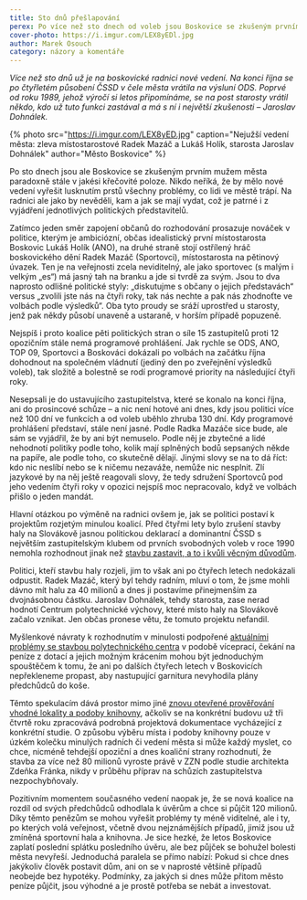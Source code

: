 ```yaml
---
title: Sto dnů přešlapování
perex: Po více než sto dnech od voleb jsou Boskovice se zkušeným prvním mužem v čele paradoxně stále v jakési křečovité poloze; na radnici jako by nevěděli, kam a jak se mají vydat, což je patrné i z vyjádření jednotlivých politických představitelů.
cover-photo: https://i.imgur.com/LEX8yEDl.jpg
author: Marek Osouch
category: názory a komentáře
---
```


*Více než sto dnů už je na boskovické radnici nové vedení. Na konci října se po čtyřletém působení ČSSD v čele města vrátila na výsluní ODS. Poprvé od roku 1989, jehož výročí si letos připomínáme, se na post starosty vrátil někdo, kdo už tuto funkci zastával a má s ní i největší zkušenosti – Jaroslav Dohnálek.*

{% photo src="https://i.imgur.com/LEX8yED.jpg" caption="Nejužší vedení města: zleva místostarostové Radek Mazáč a Lukáš Holík, starosta Jaroslav Dohnálek" author="Město Boskovice" %}

Po sto dnech jsou ale Boskovice se zkušeným prvním mužem města paradoxně stále v jakési křečovité poloze. Nikdo neříká, že by mělo nové vedení vyřešit lusknutím prstů všechny problémy, co lidi ve městě trápí. Na radnici ale jako by nevěděli, kam a jak se mají vydat, což je patrné i z vyjádření jednotlivých politických představitelů.

Zatímco jeden směr zapojení občanů do rozhodování prosazuje nováček v politice, kterým je ambiciózní, občas idealistický první místostarosta Boskovic Lukáš Holík (ANO), na druhé straně stojí ostřílený hráč boskovického dění Radek Mazáč (Sportovci), místostarosta na pětinový úvazek. Ten je na veřejnosti zcela neviditelný, ale jako sportovec (s malým i velkým „es“) má jasný tah na branku a jde si tvrdě za svým. Jsou to dva naprosto odlišné politické styly: „diskutujme s občany o jejich představách“ versus „zvolili jste nás na čtyři roky, tak nás nechte a pak nás zhodnoťte ve volbách podle výsledků“. Oba tyto proudy se sráží uprostřed u starosty, jenž pak někdy působí unaveně a ustaraně, v horším případě popuzeně.

Nejspíš i proto koalice pěti politických stran o síle 15 zastupitelů proti 12 opozičním stále nemá programové prohlášení. Jak rychle se ODS, ANO, TOP 09, Sportovci a Boskováci dokázali po volbách na začátku října dohodnout na společném vládnutí (jediný den po zveřejnění výsledků voleb), tak složitě a bolestně se rodí programové priority na následující čtyři roky.

Nesepsali je do ustavujícího zastupitelstva, které se konalo na konci října, ani do prosincové schůze – a nic není hotové ani dnes, kdy jsou politici více než 100 dní ve funkcích a od voleb uběhlo zhruba 130 dní. Kdy programové prohlášení představí, stále není jasné. Podle Radka Mazáče sice bude, ale sám se vyjádřil, že by ani být nemuselo. Podle něj je zbytečné a lidé nehodnotí politiky podle toho, kolik mají splněných bodů sepsaných někde na papíře, ale podle toho, co skutečně dělají. Jinými slovy se na to dá říct: kdo nic neslíbí nebo se k ničemu nezaváže, nemůže nic nesplnit. Zlí jazykové by na něj ještě reagovali slovy, že tedy sdružení Sportovců pod jeho vedením čtyři roky v opozici nejspíš moc nepracovalo, když ve volbách přišlo o jeden mandát.

Hlavní otázkou po výměně na radnici ovšem je, jak se politici postaví k projektům rozjetým minulou koalicí. Před čtyřmi lety bylo zrušení stavby haly na Slovákově jasnou politickou deklarací a dominantní ČSSD s největším zastupitelským klubem od prvních svobodných voleb v roce 1990 nemohla rozhodnout jinak než [stavbu zastavit, a to i kvůli věcným důvodům](http://www.ohlasy.info/clanky/2015/06/hala-zastavena.html).

Politici, kteří stavbu haly rozjeli, jim to však ani po čtyřech letech nedokázali odpustit. Radek Mazáč, který byl tehdy radním, mluví o tom, že jsme mohli dávno mít halu za 40 milionů a dnes ji postavíme přinejmenším za dvojnásobnou částku. Jaroslav Dohnálek, tehdy starosta, zase nerad hodnotí Centrum polytechnické výchovy, které místo haly na Slovákově začalo vznikat. Jen občas pronese větu, že tomuto projektu nefandil.

Myšlenkové návraty k rozhodnutím v minulosti podpořené [aktuálními problémy se stavbou polytechnického centra](http://www.ohlasy.info/clanky/2019/02/z-radnice.html) v podobě víceprací, čekání na peníze z dotací a jejich možným krácením mohou být jednoduchým spouštěčem k tomu, že ani po dalších čtyřech letech v Boskovicích nepřekleneme propast, aby nastupující garnitura nevyhodila plány předchůdců do koše.

Těmto spekulacím dává prostor mimo jiné [znovu otevřené prověřování vhodné lokality a podoby knihovny](http://www.ohlasy.info/clanky/2019/01/anketa-knihovna.html), ačkoliv se na konkrétní budovu už tři čtvrtě roku zpracovává podrobná projektová dokumentace vycházející z konkrétní studie. O způsobu výběru místa i podoby knihovny pouze v úzkém kolečku minulých radních či vedení města si může každý myslet, co chce, nicméně tehdejší opoziční a dnes koaliční strany rozhodnutí, že stavba za více než 80 milionů vyroste právě v ZZN podle studie architekta Zdeňka Fránka, nikdy v průběhu příprav na schůzích zastupitelstva nezpochybňovaly.

Pozitivním momentem současného vedení naopak je, že se nová koalice na rozdíl od svých předchůdců odhodlala k úvěrům a chce si půjčit 120 milionů. Díky těmto penězům se mohou vyřešit problémy ty méně viditelné, ale i ty, po kterých volá veřejnost, včetně dvou nejznámějších případů, jimiž jsou už zmíněná sportovní hala a knihovna. Je sice hezké, že letos Boskovice zaplatí poslední splátku posledního úvěru, ale bez půjček se bohužel bolesti města nevyřeší. Jednoduchá paralela se přímo nabízí: Pokud si chce dnes jakýkoliv člověk postavit dům, ani on se v naprosté většině případů neobejde bez hypotéky. Podmínky, za jakých si dnes může přitom město peníze půjčit, jsou výhodné a je prostě potřeba se nebát a investovat.
